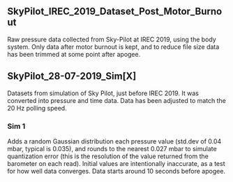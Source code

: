 ## SkyPilot_IREC_2019_Dataset_Post_Motor_Burnout
Raw pressure data collected from Sky-Pilot at IREC 2019, using the body
system. Only data after motor burnout is kept, and to reduce file size data has been trimmed at some point after apogee.

## SkyPilot_28-07-2019_Sim[X]
Datasets from simulation of Sky Pilot, just before IREC 2019. It was converted
into pressure and time data. Data has been adjusted to match the 20 Hz polling
speed.

### Sim 1
Adds a random Gaussian distribution each pressure value (std.dev of 0.04 mbar,
typical is 0.035), and rounds to the nearest
0.027 mbar to simulate quantization error (this is the resolution of the value
returned from the barometer on each read). Initial values are intentionally
inaccurate, as a test for how well data converges. Data starts around 10 seconds
before apogee.
